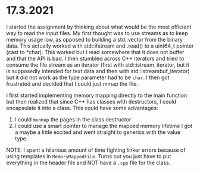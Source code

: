 # 17.3.2021

I started the assignment by thinking about what would be the most efficient way to read the input files.
My first thought was to use streams as to keep memory usage low, as opposed to building a std::vector from the binary data.
This actually worked with std::ifstream and .read() to a uint64_t pointer (cast to *char). This worked but I read somewhere
that it does not buffer and that the API is bad. I then stumbled across C++ iterators and tried to consume the file stream as
an iterator (first with std::istream_iterator, but it is supposedly intended for text data and then with std::istreambuf_iterator)
but it did not work as the type parameter had to be `char`. I then got frustrated and decided that I could just mmap the file.

I first started implementing memory mapping directly to the main function but then realized that since C++ has classes
with destructors, I could encapsulate it into a class. This could have some advantages:
1) I could `munmap` the pages in the class destructor
2) I could use a smart pointer to manage the mapped memory lifetime
I got a maybe a little excited and went straight to generics with the value type.

NOTE: I spent a hilarious amount of time fighting linker errors because of using templates in `MemoryMappedFile`.
Turns out you just have to put everything in the header file and NOT have a `.cpp` file for the class.